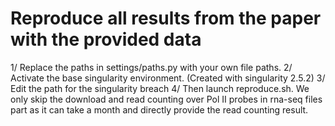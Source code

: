 # Reproduce all results from the paper with the provided data
1/ Replace the paths in settings/paths.py with your own file paths. 
2/ Activate the base singularity environment. (Created with singularity 2.5.2)
3/ Edit the path for the singularity breach
4/ Then launch reproduce.sh.
We only skip the download and read counting over Pol II probes in rna-seq files part as it can take a month and directly provide the read counting result.